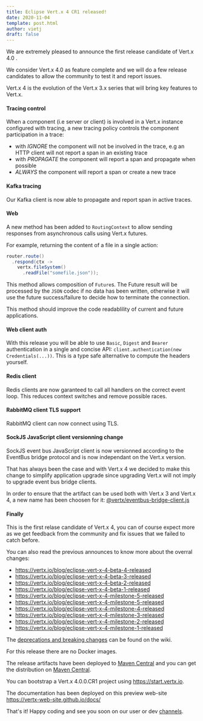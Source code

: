 ```yaml
---
title: Eclipse Vert.x 4 CR1 released!
date: 2020-11-04
template: post.html
author: vietj
draft: false
---
```


We are extremely pleased to announce the first release candidate of Vert.x 4.0 .

We consider Vert.x 4.0 as feature complete and we will do a few release candidates to
allow the community to test it and report issues.

Vert.x 4 is the evolution of the Vert.x 3.x series that will bring key features to Vert.x.

#### Tracing control

When a component (i.e server or client) is involved in a Vert.x instance configured with tracing, a new
tracing policy controls the component participation in a trace:

- with _IGNORE_ the component will not be involved in the trace, e.g an HTTP client will not report
a span in an existing trace
- with _PROPAGATE_ the component will report a span and propagate when possible
- _ALWAYS_ the component will report a span or create a new trace

#### Kafka tracing

Our Kafka client is now able to propagate and report span in active traces.

#### Web

A new method has been added to `RoutingContext` to allow sending responses from asynchronous calls using
Vert.x futures.

For example, returning the content of a file in a single action:

```java
router.route()
  .respond(ctx ->
    vertx.fileSystem()
      .readFile("somefile.json"));
```

This method allows composition of `Future`s. The Future result will be processed by the `JSON` codec if no data has been written,
otherwise it will use the future success/failure to decide how to terminate the connection.

This method should improve the code readablility of current and future applications.

#### Web client auth

With this release you will be able to use `Basic`, `Digest` and `Bearer` authentication in a single and concise
API: `client.authentication(new Credentials(...))`. This is a type safe alternative to compute the headers yourself.

#### Redis client

Redis clients are now garanteed to call all handlers on the correct event loop. This reduces
context switches and remove possible races.

#### RabbitMQ client TLS support

RabbitMQ client can now connect using TLS.

#### SockJS JavaScript client versionning change

SockJS event bus JavaScript client is now versionned according to the EventBus bridge protocol
and is now independant on the Vert.x version.

That has always been the case and with Vert.x 4 we decided to make this change to simplify application
upgrade since upgrading Vert.x will not imply to upgrade event bus bridge clients.

In order to ensure that the artifact can be used both with Vert.x 3 and Vert.x 4, a new name has
 been choosen for it: [@vertx/eventbus-bridge-client.js](https://www.npmjs.com/package/@vertx/eventbus-bridge-client.js)

#### Finally

This is the first relase candidate of Vert.x 4, you can of course expect more as we get feedback from the community and fix issues that we failed to catch before.

You can also read the previous announces to know more about the overral changes:

- https://vertx.io/blog/eclipse-vert-x-4-beta-4-released
- https://vertx.io/blog/eclipse-vert-x-4-beta-3-released
- https://vertx.io/blog/eclipse-vert-x-4-beta-2-released
- https://vertx.io/blog/eclipse-vert-x-4-beta-1-released
- https://vertx.io/blog/eclipse-vert-x-4-milestone-5-released
- https://vertx.io/blog/eclipse-vert-x-4-milestone-5-released
- https://vertx.io/blog/eclipse-vert-x-4-milestone-4-released
- https://vertx.io/blog/eclipse-vert-x-4-milestone-3-released
- https://vertx.io/blog/eclipse-vert-x-4-milestone-2-released
- https://vertx.io/blog/eclipse-vert-x-4-milestone-1-released

The [deprecations and breaking changes](https://github.com/vert-x3/wiki/wiki/4.0.0-Deprecations-and-breaking-changes)
 can be found on the wiki.

For this release there are no Docker images.

The release artifacts have been deployed to [Maven Central](https://search.maven.org/search?q=g:io.vertx%20AND%20v:4.0.0.CR1) and you can get the distribution on [Maven Central](https://repo1.maven.org/maven2/io/vertx/vertx-stack-manager/4.0.0.CR1/).

You can bootstrap a Vert.x 4.0.0.CR1 project using https://start.vertx.io.

The documentation has been deployed on this preview web-site https://vertx-web-site.github.io/docs/

That's it! Happy coding and see you soon on our user or dev [channels](https://vertx.io/community).
